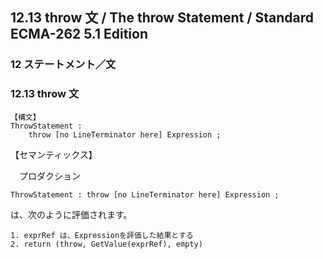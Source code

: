 12.13 throw 文 / The throw Statement / Standard ECMA-262 5.1 Edition
--------------------------------------------------------------------

### 12 ステートメント／文

### 12.13 throw 文

    【構文】
    ThrowStatement :
        throw [no LineTerminator here] Expression ;

【セマンティックス】

　プロダクション

    ThrowStatement : throw [no LineTerminator here] Expression ;

は、次のように評価されます。

    1. exprRef は、Expressionを評価した結果とする
    2. return (throw, GetValue(exprRef), empty)
